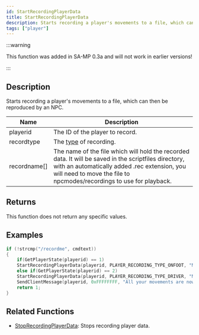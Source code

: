 ```yaml
---
id: StartRecordingPlayerData
title: StartRecordingPlayerData
description: Starts recording a player's movements to a file, which can then be reproduced by an NPC.
tags: ["player"]
---
```


:::warning

This function was added in SA-MP 0.3a and will not work in earlier versions!

:::

## Description

Starts recording a player's movements to a file, which can then be reproduced by an NPC.

| Name | Description |
| --- | --- |
| playerid | The ID of the player to record. |
| recordtype | The [type](../resources/recordtypes.md) of recording. |
| recordname[] | The name of the file which will hold the recorded data. It will be saved in the scriptfiles directory, with an automatically added .rec extension, you will need to move the file to npcmodes/recordings to use for playback. |

## Returns

This function does not return any specific values.

## Examples

```c
if (!strcmp("/recordme", cmdtext))
{
    if(GetPlayerState(playerid) == 1)
    StartRecordingPlayerData(playerid, PLAYER_RECORDING_TYPE_ONFOOT, "MyFile");
    else if(GetPlayerState(playerid) == 2)
    StartRecordingPlayerData(playerid, PLAYER_RECORDING_TYPE_DRIVER, "MyFile");
    SendClientMessage(playerid, 0xFFFFFFFF, "All your movements are now being recorded!");
    return 1;
}
```

## Related Functions

- [StopRecordingPlayerData](StopRecordingPlayerData.md): Stops recording player data.
